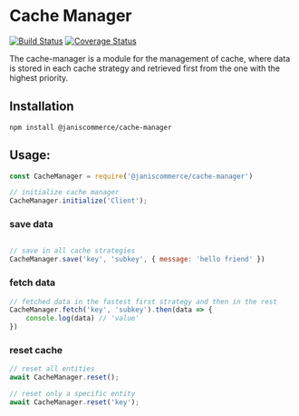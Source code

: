 # Cache Manager

[![Build Status](https://travis-ci.org/janis-commerce/cache-manager.svg?branch=JCN-52-memory-manager)](https://travis-ci.org/janis-commerce/cache-manager)
[![Coverage Status](https://coveralls.io/repos/github/janis-commerce/cache-manager/badge.svg?branch=JCN-52-memory-manager)](https://coveralls.io/github/janis-commerce/cache-manager?branch=JCN-52-memory-manager)


The cache-manager is a module for the management of cache, where data is stored in each cache strategy and retrieved first from the one with the highest priority. 

## Installation

```
npm install @janiscommerce/cache-manager
```

## Usage:
```js
const CacheManager = require('@janiscommerce/cache-manager')

// initialize cache manager
CacheManager.initialize('Client');
```

### save data

```js

// save in all cache strategies
CacheManager.save('key', 'subkey', { message: 'hello friend' })


```
### fetch data
```js
// fetched data in the fastest first strategy and then in the rest
CacheManager.fetch('key', 'subkey').then(data => {
    console.log(data) // 'value'
})
```

### reset cache
```js
// reset all entities
await CacheManager.reset();

// reset only a specific entity
await CacheManager.reset('key');
```





